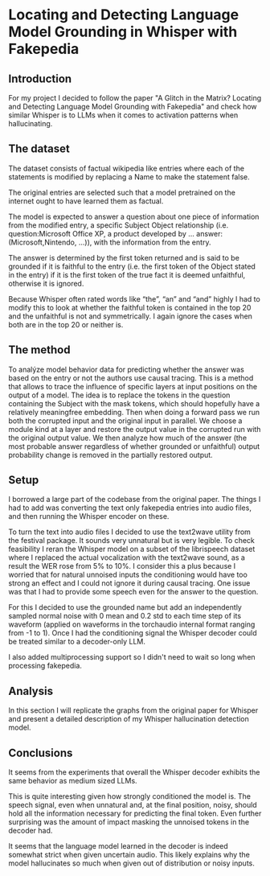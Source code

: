 # Locating and Detecting Language Model Grounding in Whisper with Fakepedia


## Introduction
For my project I decided to follow the paper "A Glitch in the Matrix?  Locating and Detecting Language Model Grounding with Fakepedia" and check how similar Whisper is to LLMs when it comes to activation patterns when hallucinating.


## The dataset
The dataset consists of factual wikipedia like entries where each of the statements is modified by replacing a Name to make the statement false. 


The original entries are selected such that a model pretrained on the internet ought to have learned them as factual. 


The model is expected to answer a question about one piece of information from the modified entry, a specific Subject Object relationship (i.e. question:Microsoft Office XP, a product developed by ... answer:(Microsoft,Nintendo, ...)), with the information from the entry. 


The answer is determined by the first token returned and is said to be grounded if it is faithful to the entry (i.e. the first token of the Object stated in the entry) if it is the first token of the true fact it is deemed unfaithful, otherwise it is ignored.


Because Whisper often rated words like “the”, “an” and “and” highly I had to modify this to look at whether the faithful token is contained in the top 20 and the unfaithful is not and symmetrically. I again ignore the cases when both are in the top 20 or neither is.


## The method
To analýze model behavior data for predicting whether the answer was based on the entry or not the authors use causal tracing. This is a method that allows to trace the influence of specific layers at input positions on the output of a model. The idea is to replace the tokens in the question containing the Subject with the mask tokens, which should hopefully have a relatively meaningfree embedding. Then when doing a forward pass we run both the corrupted input and the original input in parallel. We choose a module kind at a layer and restore the output value in the corrupted run with the original output value. We then analyze how much of the answer (the most probable answer regardless of whether grounded or unfaithful) output probability change is removed in the partially restored output.


## Setup
I borrowed a large part of the codebase from the original paper. The things I had to add was converting the text only fakepedia entries into audio files, and then running the Whisper encoder on these.


To turn the text into audio files I decided to use the text2wave utility from the festival package. It sounds very unnatural but is very legible. To check feasibility I reran the Whisper model on a subset of the librispeech dataset where I replaced the actual vocalization with the text2wave sound, as a result the WER rose from 5% to 10%. I consider this a plus because I worried that for natural unnoised inputs the conditioning would have too strong an effect and I could not ignore it during causal tracing. One issue was that I had to provide some speech even for the answer to the question.


For this I decided to use the grounded name but add an independently sampled normal noise with 0 mean and 0.2 std to each time step of its waveform (applied on waveforms in the torchaudio internal format ranging from -1 to 1). Once I had the conditioning signal the Whisper decoder could be treated similar to a decoder-only LLM.


I also added multiprocessing support so I didn't need to wait so long when processing fakepedia.


## Analysis
In this section I will replicate the graphs from the original paper for Whisper and present a detailed description of my Whisper hallucination detection model.


## Conclusions
It seems from the experiments that overall the Whisper decoder exhibits the same behavior as medium sized LLMs.

This is quite interesting given how strongly conditioned the model is. The speech signal, even when unnatural and, at the final position, noisy, should hold all the information necessary for predicting the final token. Even further surprising was the amount of impact masking the unnoised tokens in the decoder had.

It seems that the language model learned in the decoder is indeed somewhat strict when given uncertain audio. This likely explains why the model hallucinates so much when given out of distribution or noisy inputs.
